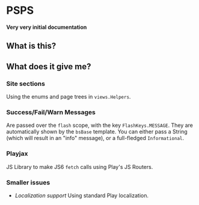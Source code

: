# PSPS

**Very very initial documentation**

## What is this?

## What does it give me?

### Site sections

Using the enums and page trees in `views.Helpers`.

### Success/Fail/Warn Messages

Are passed over the `flash` scope, with the key `FlashKeys.MESSAGE`. They are automatically
shown by the `bsBase` template. You can either pass a String (which will result in an "info"
message), or a full-fledged `Informational`.

### Playjax

JS Library to make JS6 `fetch` calls using Play's JS Routers.

### Smaller issues
* *Localization support* Using standard Play localization.
